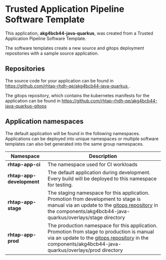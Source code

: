 # Trusted Application Pipeline Software Template

This application, **akg4bcb44-java-quarkus**, was created from a Trusted Application Pipeline Software Template.

The software templates create a new source and gitops deployment repositories with a sample source application. 

## Repositories

The source code for your application can be found in [https://github.com/rhtap-rhdh-qe/akg4bcb44-java-quarkus ](https://github.com/rhtap-rhdh-qe/akg4bcb44-java-quarkus ).
 
The gitops repository, which contains the kubernetes manifests for the application can be found in 
[https://github.com/rhtap-rhdh-qe/akg4bcb44-java-quarkus-gitops ](https://github.com/rhtap-rhdh-qe/akg4bcb44-java-quarkus-gitops ) 

## Application namespaces 

The default application will be found in the following namespaces. Applications can be deployed into unique namespaces or multiple software templates can also bet generated into the same group namespaces.  

|  Namespace   |  Description   |  
| -------- | -------- |
| **rhtap-app-ci** | The namespace used for CI workloads |
| **rhtap-app-development** | The default application during development. Every build will be deployed to this namespace for testing. |
| **rhtap-app-stage** | The staging namespace for this application. Promotion from development to stage is manual via an update to the [gitops repository](https://github.com/rhtap-rhdh-qe/akg4bcb44-java-quarkus-gitops ) in the components/akg4bcb44-java-quarkus/overlays/stage directory |
| **rhtap-app-prod** | The production namespace for this application. Promotion from stage to production is manual via an update to the [gitops repository](https://github.com/rhtap-rhdh-qe/akg4bcb44-java-quarkus-gitops ) in the components/akg4bcb44-java-quarkus/overlays/prod directory |